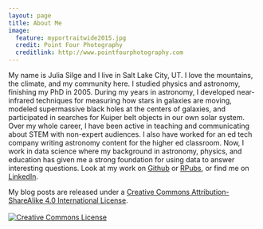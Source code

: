 ```yaml
---
layout: page
title: About Me
image:
  feature: myportraitwide2015.jpg
  credit: Point Four Photography
  creditlink: http://www.pointfourphotography.com
---
```


My name is Julia Silge and I live in Salt Lake City, UT. I love the mountains, the climate, and my community here. I studied physics and astronomy, finishing my PhD in 2005. During my years in astronomy, I developed near-infrared techniques for measuring how stars in galaxies are moving, modeled supermassive black holes at the centers of galaxies, and participated in searches for Kuiper belt objects in our own solar system. Over my whole career, I have been active in teaching and communicating about STEM with non-expert audiences. I also have worked for an ed tech company writing astronomy content for the higher ed classroom. Now, I work in data science where my background in astronomy, physics, and education has given me a strong foundation for using data to answer interesting questions. Look at my work on [Github](https://github.com/juliasilge) or [RPubs](http://rpubs.com/juliasilge), or find me on [LinkedIn](https://www.linkedin.com/in/juliasilge).

My blog posts are released under a [Creative Commons Attribution-ShareAlike 4.0 International License](http://creativecommons.org/licenses/by-sa/4.0/).
<br><br><a rel="license" href="https://creativecommons.org/licenses/by-sa/4.0/"><img alt="Creative Commons License" style="border-width:0" src="https://i.creativecommons.org/l/by-sa/4.0/88x31.png" /></a><br />
